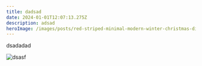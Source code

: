 ```yaml
---
title: dadsad
date: 2024-01-01T12:07:13.275Z
description: adsad
heroImage: /images/posts/red-striped-minimal-modern-winter-christmas-dinner-flyer.png
---
```

dsadadad

![dsasf](/images/posts/red-striped-minimal-modern-winter-christmas-dinner-flyer.png "sfsfsf")